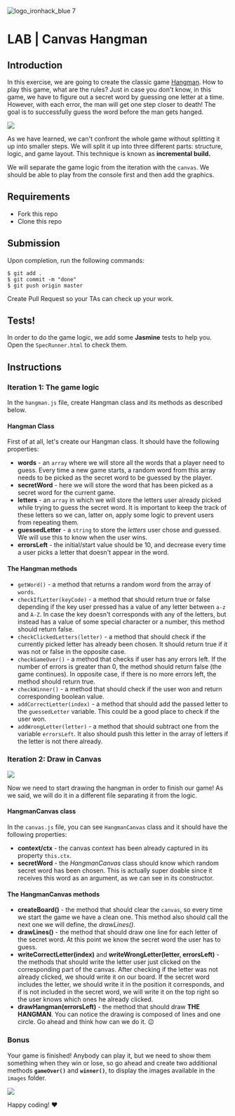![logo_ironhack_blue 7](https://user-images.githubusercontent.com/23629340/40541063-a07a0a8a-601a-11e8-91b5-2f13e4e6b441.png)

# LAB | Canvas Hangman

## Introduction

In this exercise, we are going to create the classic game [Hangman](<https://en.wikipedia.org/wiki/Hangman_(game)>). How to play this game, what are the rules? Just in case you don't know, in this game, we have to figure out a secret word by guessing one letter at a time. However, with each error, the man will get one step closer to death! The goal is to successfully guess the word before the man gets hanged.

![](https://i.imgur.com/wrQrY1T.png)

As we have learned, we can't confront the whole game without splitting it up into smaller steps. We will split it up into three different parts: structure, logic, and game layout. This technique is known as **incremental build.**

We will separate the game logic from the iteration with the `canvas`. We should be able to play from the console first and then add the graphics.

## Requirements

- Fork this repo
- Clone this repo

## Submission

Upon completion, run the following commands:

```
$ git add .
$ git commit -m "done"
$ git push origin master
```

Create Pull Request so your TAs can check up your work.

## Tests!

In order to do the game logic, we add some **Jasmine** tests to help you. Open the `SpecRunner.html` to check them.

## Instructions

### Iteration 1: The game logic

In the `hangman.js` file, create Hangman class and its methods as described below.

#### Hangman Class

First of at all, let's create our Hangman class. It should have the following properties:

- **words** - an `array` where we will store all the words that a player need to guess. Every time a new game starts, a random word from this array needs to be picked as the secret word to be guessed by the player.
- **secretWord** - here we will store the word that has been picked as a secret word for the current game.
- **letters** - an `array` in which we will store the letters user already picked while trying to guess the secret word. It is important to keep the track of these letters so we can, latter on, apply some logic to prevent users from repeating them.
- **guessedLetter** - a `string` to store the _letters_ user chose and guessed. We will use this to know when the user wins.
- **errorsLeft** - the initial/start value should be 10, and decrease every time a user picks a letter that doesn't appear in the word.

#### The Hangman methods

- `getWord()` - a method that returns a random word from the array of `words`.
- `checkIfLetter(keyCode)` - a method that should return true or false depending if the key user pressed has a value of any letter between `a-z` and `A-Z`. In case the key doesn't corresponds with any of the letters, but instead has a value of some special character or a number, this method should return false.
- `checkClickedLetters(letter)` - a method that should check if the currently picked letter has already been chosen. It should return true if it was not or false in the opposite case.
- `checkGameOver()` - a method that checks if user has any errors left. If the number of errors is greater than 0, the method should return false (the game continues). In opposite case, if there is no more errors left, the method should return true.
- `checkWinner()` - a method that should check if the user won and return corresponding boolean value.
- `addCorrectLetter(index)` - a method that should add the passed letter to the `guessedLetter` variable. This could be a good place to check if the user won.
- `addWrongLetter(letter)` - a method that should subtract one from the variable `errorsLeft`. It also should push this letter in the array of letters if the letter is not there already.

### Iteration 2: Draw in Canvas

![](https://s3-eu-west-1.amazonaws.com/ih-materials/uploads/upload_3e1e1919b29ba77e77cdcec2ed7b92c5.png)

Now we need to start drawing the hangman in order to finish our game! As we said, we will do it in a different file separating it from the logic.

#### HangmanCanvas class

In the `canvas.js` file, you can see `HangmanCanvas` class and it should have the following properties:

- **context/ctx** - the canvas context has been already captured in its property `this.ctx`.
- **secretWord** - the _HangmanCanvas_ class should know which random secret word has been chosen. This is actually super doable since it receives this word as an argument, as we can see in its constructor.

#### The HangmanCanvas methods

- **createBoard()** - the method that should clear the `canvas`, so every time we start the game we have a clean one. This method also should call the next one we will define, the _drawLines()_.
- **drawLines()** - the method that should draw one line for each letter of the secret word. At this point we know the secret word the user has to guess.
- **writeCorrectLetter(index)** and **writeWrongLetter(letter, errorsLeft)** - the methods that should write the letter user just clicked on the corresponding part of the canvas. After checking if the letter was not already clicked, we should write it on our board. If the secret word includes the letter, we should write it in the position it corresponds, and if is not included in the secret word, we will write it on the top right so the user knows which ones he already clicked.
- **drawHangman(errorsLeft)** - the method that should draw **THE HANGMAN**. You can notice the drawing is composed of lines and one circle. Go ahead and think how can we do it. :wink:

### Bonus

Your game is finished! Anybody can play it, but we need to show them something when they win or lose, so go ahead and create two additional methods **`gameOver()`** and **`winner()`**, to display the images available in the `images` folder.

![](https://s3-eu-west-1.amazonaws.com/ih-materials/uploads/upload_1dc0d7772d204da800d078c153c12e47.png)

Happy coding! :heart:
